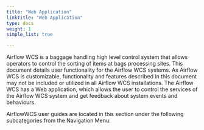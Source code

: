 ```yaml
---
title: "Web Application"
linkTitle: "Web Application"
type: docs
weight: 1
simple_list: true

---
```

Airflow WCS is a baggage handling high level control system that allows operators to control the sorting of items at bags processing sites. 
This document details user functionality for the Airflow WCS systems.  As Airflow WCS is customizable, functionality and features described in this document may not be included or utilized in all Airflow WCS installations.
The Airflow WCS has a Web application, which allows the user to control the services of the Airflow WCS system and get feedback about system events and behaviours.

AirflowWCS user guides are located in this section under the following subcategories from the Navigation Menu:
